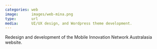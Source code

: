 ```yaml
---
categories: web
image:      images/web-mina.png
type:       url
media:      UI/UX design, and Wordpress theme development.
---
```

Redesign and development of the  Mobile Innovation Network Australasia website.
